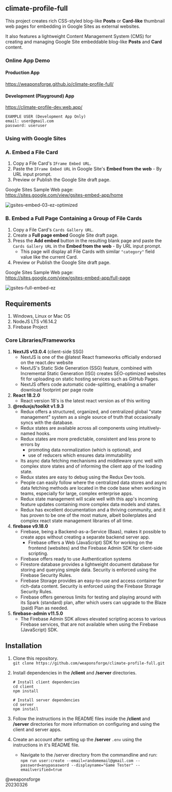 ## climate-profile-full

This project creates rich CSS-styled blog-like **Posts** or **Card-like** thumbnail web pages for embedding in Google Sites as external websites.

It also features a lightweight Content Management System (CMS) for creating and managing Google Site embeddable blog-like **Posts** and **Card** content.

### Online App Demo

#### Production App
https://weaponsforge.github.io/climate-profile-full/

#### Development (Playground) App
https://climate-profile-dev.web.app/

```
EXAMPLE USER (Development App Only)
email: user@gmail.com
password: useruser
```

### Using with Google Sites

### A. Embed a File Card

1. Copy a File Card's `IFrame Embed URL`.
2. Paste the `IFrame Embed URL` in Google Site's **Embed from the web** - By URL input prompt.
3. Preview or Publish the Google Site draft page.

Google Sites Sample Web page:<br>
https://sites.google.com/view/gsites-embed-app/home

![gsites-embed-03-ez-optimized](https://github.com/weaponsforge/climate-profile-full/assets/56998001/21c07402-904d-4e41-9988-9108c8c683cc)

### B. Embed a Full Page Containing a Group of File Cards

1. Copy a File Card's `Cards Gallery URL`.
2. Create a **Full page embed** Google Site draft page.
3. Press the **Add embed** button in the resulting blank page and paste the `Cards Gallery URL` in the **Embed from the web** - By URL input prompt.
   - This page will display all File Cards with similar `"category"` field value like the current Card.
4. Preview or Publish the Google Site draft page.

Google Sites Sample Web page:<br>
https://sites.google.com/view/gsites-embed-app/full-page

![gsites-full-embed-ez](https://github.com/weaponsforge/climate-profile-full/assets/56998001/dce2c297-3e3d-4073-a9f2-5f51a2590a91)

## Requirements

1. Windows, Linux or Mac OS
2. NodeJS LTS v16.14.2
3. Firebase Project

### Core Libraries/Frameworks

1. **NextJS v13.0.4** (client-side SSG)
   - NextJS is one of the @latest React frameworks officially endorsed on the react.dev website
   - NextJS's Static Side Generation (SSG) feature, combined with Incremental Static Generation (ISG) creates SEO-optimized websites fit for uploading on static hosting services such as GitHub Pages.
   - NextJS offers code automatic code-splitting, enabling a smaller download footprint per page route
2. **React 18.2.0**
   - React version 18's is the latest react version as of this writing
3. **@reduxjs/toolkit v1.9.3**
   - Redux offers a structured, organized, and centralized global "state management" system as a single source of truth that occasionally syncs with the database.
   - Redux states are available across all components using intuitively-named hooks.
   - Redux states are more predictable, consistent and less prone to errors by
     - promoting data normalization (which is optional), and
     - use of reducers which ensures data immutability
   - Its async data fetching mechanisms and middleware sync well with complex store states and of informing the client app of the loading state.
   - Redux states are easy to debug using the Redux Dev tools.
   - People can easily follow where the centralized data stores and async data fetching methods are located in the code base when working in teams, especially for large, complex enterprise apps.
   - Redux state management will scale well with this app's incoming feature updates containing more complex data models and states.
   - Redux has excellent documentation and a thriving community, and it has proven to be one of the most mature, albeit boilerplates and complex react state management libraries of all time.
4. **firebase v9.18.0**
   - Firebase, being a Backend-as-a-Service (Baas), makes it possible to create apps without creating a separate backend server app.
     - Firebase offers a Web (JavaScript) SDK for working on the frontend (websites) and the Firebase Admin SDK for client-side scripting.
   - Firebase offers ready to use Authentication systems
   - Firestore database provides a lightweight document database for storing and querying simple data. Security is enforced using the Firebase Security Rules.
   - Firebase Storage provides an easy-to-use and access container for rich-data content. Security is enforced using the Firebase Storage Security Rules.
   - Firebase offers generous limits for testing and playing around with its Spark (standard) plan, after which users can upgrade to the Blaze (paid) Plan as needed.
5. **firebase-admin v11.5.0**
   - The Firebase Admin SDK allows elevated scripting access to various Firebase services, that are not available when using the Firebase (JavaScript) SDK.

## Installation

1. Clone this repository.<br>
`git clone https://github.com/weaponsforge/climate-profile-full.git`

2. Install dependencies in the **/client** and **/server** directories.<br>
   ```
   # Install client dependencies
   cd client
   npm install

   # Install server dependencies
   cd server
   npm install
   ```

2. Follow the instructions in the README files inside the **/client** and **/server** directories for more information on configuring and using the client and server apps.

3. Create an account after setting up the **/server** `.env` using the instructions in it's README file.<br>
   - Navigate to the /server directory from the commandline and run:<br>
`npm run user:create --email=randomemail@gmail.com --password=anypasasword --displayname="Game Tester" --emailverified=true`

@weaponsforge<br>
20230326
